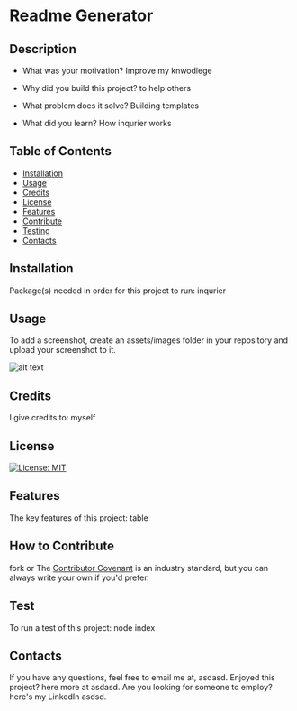 
# Readme Generator

## Description

- What was your motivation?
Improve my knwodlege

- Why did you build this project?
to help others

- What problem does it solve?
Building templates

- What did you learn?
How inqurier works


## Table of Contents

- [Installation](#installation)
- [Usage](#usage)
- [Credits](#credits)
- [License](#license)
- [Features](#features)
- [Contribute](#contribute)
- [Testing](#test)
- [Contacts](#contacts)


## Installation
Package(s) needed in order for this project to run:
inqurier

## Usage
To add a screenshot, create an assets/images folder in your repository and upload your screenshot to it.

![alt text](assets/images/screenshot.png)



## Credits
I give credits to:
myself

## License
[![License: MIT](https://img.shields.io/badge/License-MIT-yellow.svg)](https://opensource.org/licenses/MIT)

## Features
The key features of this project:
table

## How to Contribute
fork 
or
The [Contributor Covenant](https://www.contributor-covenant.org/) is an industry standard, but you can always write your own if you'd prefer.


## Test
To run a test of this project:
node index

## Contacts
If you have any questions, feel free to email me at, asdasd.
Enjoyed this project? here more at asdasd.
Are you looking for someone to employ? here's my LinkedIn asdsd.
   

